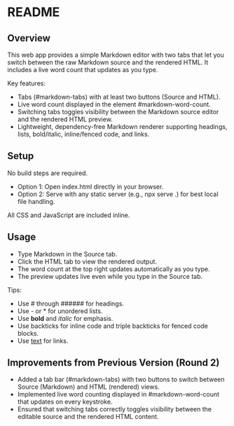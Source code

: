 # README

## Overview
This web app provides a simple Markdown editor with two tabs that let you switch between the raw Markdown source and the rendered HTML. It includes a live word count that updates as you type.

Key features:
- Tabs (#markdown-tabs) with at least two buttons (Source and HTML).
- Live word count displayed in the element #markdown-word-count.
- Switching tabs toggles visibility between the Markdown source editor and the rendered HTML preview.
- Lightweight, dependency-free Markdown renderer supporting headings, lists, bold/italic, inline/fenced code, and links.

## Setup
No build steps are required.

- Option 1: Open index.html directly in your browser.
- Option 2: Serve with any static server (e.g., npx serve .) for best local file handling.

All CSS and JavaScript are included inline.

## Usage
- Type Markdown in the Source tab.
- Click the HTML tab to view the rendered output.
- The word count at the top right updates automatically as you type.
- The preview updates live even while you type in the Source tab.

Tips:
- Use # through ###### for headings.
- Use - or * for unordered lists.
- Use **bold** and *italic* for emphasis.
- Use backticks for inline code and triple backticks for fenced code blocks.
- Use [text](https://example.com) for links.

## Improvements from Previous Version (Round 2)
- Added a tab bar (#markdown-tabs) with two buttons to switch between Source (Markdown) and HTML (rendered) views.
- Implemented live word counting displayed in #markdown-word-count that updates on every keystroke.
- Ensured that switching tabs correctly toggles visibility between the editable source and the rendered HTML content.